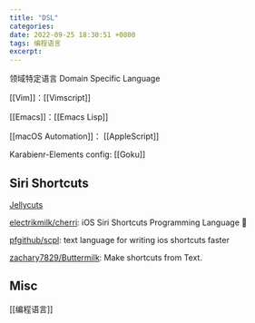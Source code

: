 ```yaml
---
title: "DSL"
categories: 
date: 2022-09-25 18:30:51 +0800
tags: 编程语言
excerpt: 
---
```


领域特定语言
Domain Specific Language


[[Vim]]：[[Vimscript]]

[[Emacs]]：[[Emacs Lisp]]


[[macOS Automation]]： [[AppleScript]]

Karabienr-Elements config: [[Goku]]


## Siri Shortcuts

[Jellycuts](https://jellycuts.com/docs/)

[electrikmilk/cherri](https://github.com/electrikmilk/cherri): iOS Siri Shortcuts Programming Language 🍒

[pfgithub/scpl](https://github.com/pfgithub/scpl): text language for writing ios shortcuts faster

[zachary7829/Buttermilk](https://github.com/zachary7829/Buttermilk): Make shortcuts from Text.



## Misc

[[编程语言]]


